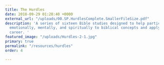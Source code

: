 ```yaml
---
title: The Hurdles
date: 2018-09-29 01:28:40 +0000
external_url: "/uploads/00.SP.HurdlesComplete.SmallerFileSize.pdf"
description: 'A series of sixteen Bible studies designed to help participants connect
  emotionally, mentally, and spiritually to biblical concepts and apply them to their
  career. '
featured_image: "/uploads/Hurdles-2-1.jpg"
primary: true
permalink: "/resources/hurdles"
order: 4

---
```


